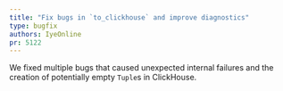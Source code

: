 ```yaml
---
title: "Fix bugs in `to_clickhouse` and improve diagnostics"
type: bugfix
authors: IyeOnline
pr: 5122
---
```


We fixed multiple bugs that caused unexpected internal failures and the creation
of potentially empty `Tuple`s in ClickHouse.
